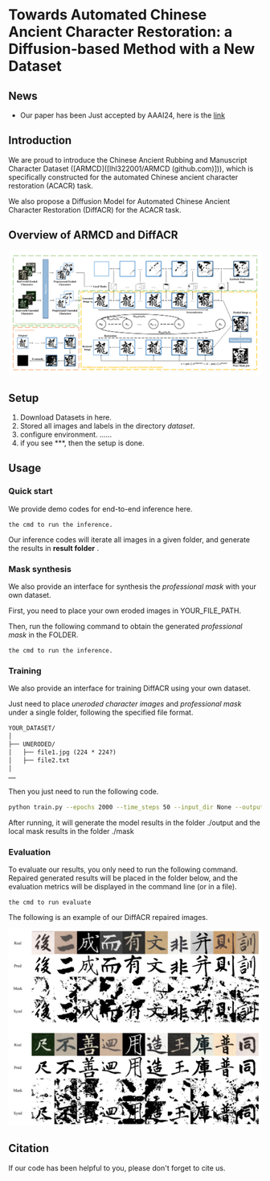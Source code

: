 # Towards Automated Chinese Ancient Character Restoration: a Diffusion-based Method with a New Dataset

## News

* Our paper has been Just accepted by AAAI24, here is the [link]() 

## Introduction

We are proud to introduce the Chinese Ancient Rubbing and Manuscript Character Dataset ([ARMCD]([lhl322001/ARMCD (github.com)])), which is specifically constructed for the automated Chinese ancient character restoration (ACACR) task.

We also propose a Diffusion Model for Automated Chinese Ancient Character Restoration (DiffACR) for the ACACR task.

## Overview of ARMCD and DiffACR

![](./figure/pipline.png)


## Setup

1. Download Datasets in here.
2. Stored all images and labels in the directory *dataset*.
3. configure environment. ……
4. if you see ***, then the setup is done.


## Usage

### Quick start 

We provide demo codes for end-to-end inference here.

```
the cmd to run the inference.
```

Our inference codes will iterate all images in a given folder, and generate the results in **result folder**  .

### Mask synthesis

We also provide an interface for synthesis the *professional mask* with your own dataset.

First, you need to place your own eroded images in YOUR_FILE_PATH.

Then, run the following command to obtain the generated *professional mask* in the FOLDER.

```
the cmd to run the inference.
```

### Training

We also provide an interface for training DiffACR using your own dataset.

Just need to place *uneroded character images* and *professional mask* under a single folder, following the specified file format.

```
YOUR_DATASET/
│
├── UNERODED/
│   ├── file1.jpg (224 * 224?)
│   ├── file2.txt
│  
……
```

Then you just need to run the following code.

```bash
python train.py --epochs 2000 --time_steps 50 --input_dir None --output_dir ./output --localmask_dir ./mask ……
```

After running, it will generate the model results in the folder  ./output and the local mask results in the folder ./mask

### Evaluation

To evaluate our results, you only need to run the following command. Repaired generated results will be placed in the folder below, and the evaluation metrics will be displayed in the command line (or in a file).

```
the cmd to run evaluate 
```

The following is an example of our DiffACR repaired images.

![](figure/concept.png)

## Citation

If our code has been helpful to you, please don't forget to cite us.

```

```

